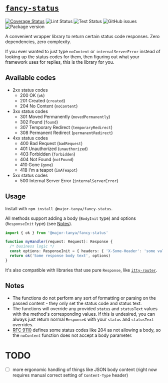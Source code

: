 # [`fancy-status`](https://www.npmjs.com/package/@major-tanya/fancy-status)

[![Coverage Status](https://coveralls.io/repos/github/MajorTanya/fancy-status/badge.svg?branch=main)](https://coveralls.io/github/MajorTanya/fancy-status?branch=main)
![Lint Status](https://img.shields.io/github/actions/workflow/status/MajorTanya/fancy-status/lint.yml?label=lint)
![Test Status](https://img.shields.io/github/actions/workflow/status/MajorTanya/fancy-status/testing.yml?label=tests)
![GitHub issues](https://img.shields.io/github/issues/MajorTanya/fancy-status)
![Package version](https://img.shields.io/github/package-json/version/MajorTanya/fancy-status)

A convenient wrapper library to return certain status code responses. Zero dependencies, zero complexity.

If you ever wanted to just type `noContent` or `internalServerError` instead of looking up the status codes for them,
then figuring out what your framework uses for replies, this is the library for you.

## Available codes

- 2xx status codes
    - 200 OK (`ok`)
    - 201 Created (`created`)
    - 204 No Content (`noContent`)
- 3xx status codes
    - 301 Moved Permanently (`movedPermanently`)
    - 302 Found (`found`)
    - 307 Temporary Redirect (`temporaryRedirect`)
    - 308 Permanent Redirect (`permanentRedirect`)
- 4xx status codes
    - 400 Bad Request (`badRequest`)
    - 401 Unauthorized (`unauthorized`)
    - 403 Forbidden (`forbidden`)
    - 404 Not Found (`notFound`)
    - 410 Gone (`gone`)
    - 418 I'm a teapot (`imATeapot`)
- 5xx status codes
    - 500 Internal Server Error (`internalServerError`)

## Usage

Install with `npm install @major-tanya/fancy-status`.

All methods support adding a body (`BodyInit` type) and options (`ResponseInit` type) (see [Notes](#notes)).

```typescript
import { ok } from '@major-tanya/fancy-status'

function myHandler(request: Request): Response {
  /* business logic */
  const options: ResponseInit = { headers: { 'X-Some-Header': 'some value' } }
  return ok('Some response body text', options)
}
```

It's also compatible with libraries that use pure `Response`, like
[`itty-router`](https://github.com/kwhitley/itty-router).

## Notes

- The functions do not perform any sort of formatting or parsing on the passed content - they only set the status code
  and status text.
- The functions will override any provided `status` and `statusText` values with the method's corresponding values. If
  this is undesired, you can always just return normal `Response`s with your `status` and `statusText` overrides.
- [RFC 9110](https://datatracker.ietf.org/doc/html/rfc9110) defines some status codes like 204 as not allowing a body,
  so the `noContent` function does not accept a body parameter.

# TODO

- [ ] more ergonomic handling of things like JSON body content (right now requires manual correct setting of
  `Content-Type` header)
